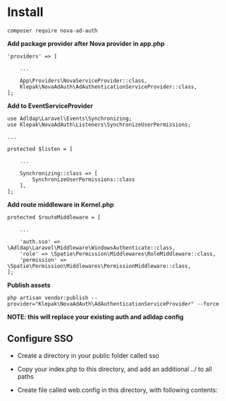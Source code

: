 # Install
    composer require nova-ad-auth
  
**Add package provider after Nova provider in app.php**  

    'providers' => [
    
        ...

        App\Providers\NovaServiceProvider::class,
        Klepak\NovaAdAuth\AdAuthenticationServiceProvider::class,
    ];

**Add to EventServiceProvider**  

    use Adldap\Laravel\Events\Synchronizing;
    use Klepak\NovaAdAuth\Listeners\SynchronizeUserPermissions;

    ...

    protected $listen = [
        
        ...

        Synchronizing::class => [
            SynchronizeUserPermissions::class
        ],
    ];


**Add route middleware in Kernel.php**  

    protected $routeMiddleware = [
        
        ...

        'auth.sso' => \Adldap\Laravel\Middleware\WindowsAuthenticate::class,
        'role' => \Spatie\Permission\Middlewares\RoleMiddleware::class,
        'permission' => \Spatie\Permission\Middlewares\PermissionMiddleware::class,
    ];


**Publish assets**  

    php artisan vendor:publish --provider="Klepak\NovaAdAuth\AdAuthenticationServiceProvider" --force
  
**NOTE: this will replace your existing auth and adldap config**

## Configure SSO

- Create a directory in your public folder called sso
- Copy your index.php to this directory, and add an additional ../ to all paths
- Create file called web.config in this directory, with following contents:

    <?xml version="1.0" encoding="UTF-8"?>
    <configuration>
        <system.webServer>
            <security>
                <authentication>
                    <windowsAuthentication enabled="true" />
                    <anonymousAuthentication enabled="false" />
                </authentication>
            </security>
            <rewrite>
                <rules>
                    <clear />
                    <rule name="Rewrite" enabled="true" stopProcessing="true">
                        <match url="^(?!storage)" ignoreCase="false" />
                        <conditions logicalGrouping="MatchAll" trackAllCaptures="false">
                            <add input="{REQUEST_FILENAME}" matchType="IsFile" ignoreCase="false" negate="true" />
                        </conditions>
                        <action type="Rewrite" url="index.php" appendQueryString="true" />
                    </rule>
                </rules>
            </rewrite>
        </system.webServer>
    </configuration>
